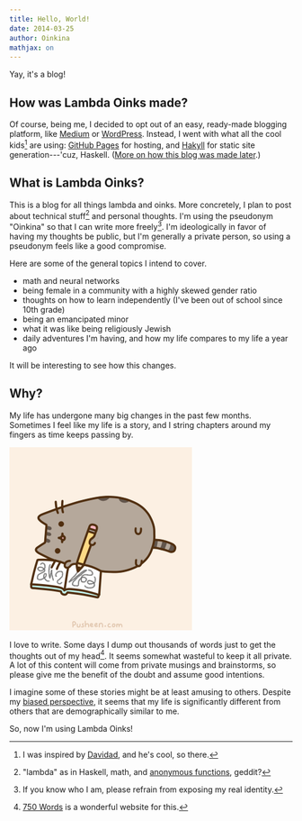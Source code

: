 ```yaml
---
title: Hello, World!
date: 2014-03-25
author: Oinkina
mathjax: on
---
```


Yay, it's a blog!

How was Lambda Oinks made?
------
Of course, being me, I decided to opt out of an easy, ready-made blogging platform, like [Medium] or [WordPress]. Instead, I went with what all the cool kids[^1] are using: [GitHub Pages] for hosting, and [Hakyll] for static site generation---'cuz, Haskell. ([More on how this blog was made later].)

[^1]: I was inspired by [Davidad], and he's cool, so there.

[Medium]:https://medium.com/
[WordPress]:http://wordpress.org/
[GitHub Pages]:http://pages.github.com/
[Hakyll]:http://jaspervdj.be/hakyll/
[More on how this blog was made later]:http://oinkina.github.io/posts/2014-03-25-creating-lambda-oinks.html
[Davidad]:http://davidad.github.io/

<!--more-->

What is Lambda Oinks?
------

This is a blog for all things lambda and oinks. More concretely, I plan to post about technical stuff[^2] and personal thoughts. I'm using the pseudonym "Oinkina" so that I can write more freely[^3]. I'm ideologically in favor of having my thoughts be public, but I'm generally a private person, so using a pseudonym feels like a good compromise. 

[^2]: "lambda" as in Haskell, math, and <a href="http://en.wikipedia.org/wiki/Anonymous_function">anonymous functions</a>, geddit? 
[^3]: If you know who I am, please refrain from exposing my real identity.

Here are some of the general topics I intend to cover. 

* math and neural networks
* being female in a community with a highly skewed gender ratio
* thoughts on how to learn independently (I've been out of school since 10th grade)
* being an emancipated minor
* what it was like being religiously Jewish
* daily adventures I'm having, and how my life compares to my life a year ago

It will be interesting to see how this changes.

Why?
-----

My life has undergone many big changes in the past few months. Sometimes I feel like my life is a story, and I string chapters around my fingers as time keeps passing by.

<img src="/images/2014-03-25-hello-world-writing.gif" alt="Pusheen writing">

I love to write. Some days I dump out thousands of words just to get the thoughts out of my head[^4]. It seems somewhat wasteful to keep it all private. A lot of this content will come from private musings and brainstorms, so please give me the benefit of the doubt and assume good intentions.

[^4]: <a href="http://750words.com/">750 Words</a> is a wonderful website for this.

I imagine some of these stories might be at least amusing to others. Despite my [biased perspective], it seems that my life is significantly different from others that are demographically similar to me.

[biased perspective]:http://en.wikipedia.org/wiki/Confirmation_bias 

So, now I'm using Lambda Oinks!